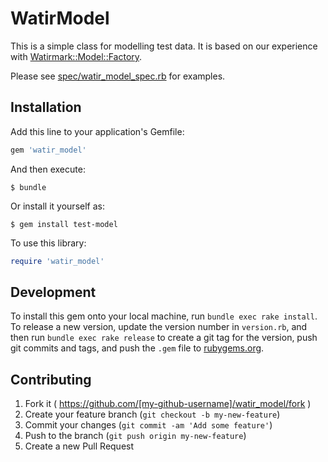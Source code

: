 # WatirModel

This is a simple class for modelling test data. It is based on our experience with [Watirmark::Model::Factory](https://github.com/watirmark/watirmark/blob/master/spec/model_factory_spec.rb).

Please see [spec/watir_model_spec.rb](spec/watir_model_spec.rb) for examples.

## Installation

Add this line to your application's Gemfile:

```ruby
gem 'watir_model'
```

And then execute:

    $ bundle

Or install it yourself as:

    $ gem install test-model
    
To use this library:

```ruby
require 'watir_model'
```

## Development

To install this gem onto your local machine, run `bundle exec rake install`. To release a new version, update the version number in `version.rb`, and then run `bundle exec rake release` to create a git tag for the version, push git commits and tags, and push the `.gem` file to [rubygems.org](https://rubygems.org).

## Contributing

1. Fork it ( https://github.com/[my-github-username]/watir_model/fork )
2. Create your feature branch (`git checkout -b my-new-feature`)
3. Commit your changes (`git commit -am 'Add some feature'`)
4. Push to the branch (`git push origin my-new-feature`)
5. Create a new Pull Request
